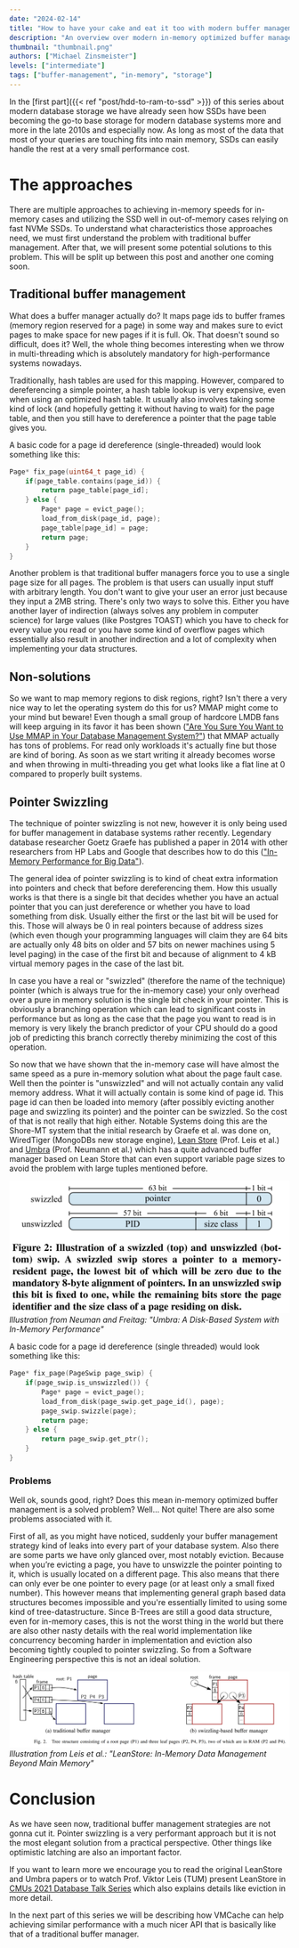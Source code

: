 ```yaml
---
date: "2024-02-14"
title: "How to have your cake and eat it too with modern buffer management Pt. 1: Pointer Swizzling"
description: "An overview over modern in-memory optimized buffer management techniques. Part 1 is about traditional buffer management, MMAP and Pointer Swizzling"
thumbnail: "thumbnail.png"
authors: ["Michael Zinsmeister"]
levels: ["intermediate"]
tags: ["buffer-management", "in-memory", "storage"]
---
```


In the [first part]({{< ref "post/hdd-to-ram-to-ssd" >}}) of this series about modern database storage we have already seen how SSDs have been becoming the go-to base storage for modern database systems more and more in the late 2010s and especially now. As long as most of the data that most of your queries are touching fits into main memory, SSDs can easily handle the rest at a very small performance cost.

# The approaches

There are multiple approaches to achieving in-memory speeds for in-memory cases and utilizing the SSD well in out-of-memory cases relying on fast NVMe SSDs. To understand what characteristics those approaches need, we must first understand the problem with traditional buffer management. After that, we will present some potential solutions to this problem. This will be split up between this post and another one coming soon.

## Traditional buffer management

What does a buffer manager actually do? It maps page ids to buffer frames (memory region reserved for a page) in some way and makes sure to evict pages to make space for new pages if it is full. Ok. That doesn't sound so difficult, does it? Well, the whole thing becomes interesting when we throw in multi-threading which is absolutely mandatory for high-performance systems nowadays. 

Traditionally, hash tables are used for this mapping. However, compared to dereferencing a simple pointer, a hash table lookup is very expensive, even when using an optimized hash table. It usually also involves taking some kind of lock (and hopefully getting it without having to wait) for the page table, and then you still have to dereference a pointer that the page table gives you. 

A basic code for a page id dereference (single-threaded) would look something like this:

```c++
Page* fix_page(uint64_t page_id) {
    if(page_table.contains(page_id)) {
        return page_table[page_id];
    } else {
        Page* page = evict_page();
        load_from_disk(page_id, page);
        page_table[page_id] = page;
        return page;
    }
}
```


Another problem is that traditional buffer managers force you to use a single page size for all pages. The problem is that users can usually input stuff with arbitrary length. You don't want to give your user an error just because they input a 2MB string. There's only two ways to solve this. Either you have another layer of indirection (always solves any problem in computer science) for large values (like Postgres TOAST) which you have to check for every value you read or you have some kind of overflow pages which essentially also result in another indirection and a lot of complexity when implementing your data structures.

## Non-solutions

So we want to map memory regions to disk regions, right? Isn't there a very nice way to let the operating system do this for us? MMAP might come to your mind but beware! Even though a small group of hardcore LMDB fans will keep arguing in its favor it has been shown (["Are You Sure You Want to Use MMAP in Your Database Management System?"](https://db.cs.cmu.edu/mmap-cidr2022/)) that MMAP actually has tons of problems. For read only workloads it's actually fine but those are kind of boring. As soon as we start writing it already becomes worse and when throwing in multi-threading you get what looks like a flat line at 0 compared to properly built systems.

## Pointer Swizzling

The technique of pointer swizzling is not new, however it is only being used for buffer management in database systems rather recently. Legendary database researcher Goetz Graefe has published a paper in 2014 with other researchers from HP Labs and Google that describes how to do this (["In-Memory Performance for Big Data"](https://research.google/pubs/in-memory-performance-for-big-data/)).

The general idea of pointer swizzling is to kind of cheat extra information into pointers and check that before dereferencing them. How this usually works is that there is a single bit that decides whether you have an actual pointer that you can just dereference or whether you have to load something from disk. Usually either the first or the last bit will be used for this. Those will always be 0 in real pointers because of address sizes (which even though your programming languages will claim they are 64 bits are actually only 48 bits on older and 57 bits on newer machines using 5 level paging) in the case of the first bit and because of alignment to 4 kB virtual memory pages in the case of the last bit.

In case you have a real or "swizzled" (therefore the name of the technique) pointer (which is always true for the in-memory case) your only overhead over a pure in memory solution is the single bit check in your pointer. This is obviously a branching operation which can lead to significant costs in performance but as long as the case that the page you want to read is in memory is very likely the branch predictor of your CPU should do a good job of predicting this branch correctly thereby minimizing the cost of this operation.

So now that we have shown that the in-memory case will have almost the same speed as a pure in-memory solution what about the page fault case. Well then the pointer is "unswizzled" and will not actually contain any valid memory address. What it will actually contain is some kind of page id. This page id can then be loaded into memory (after possibly evicting another page and swizzling its pointer) and the pointer can be swizzled. So the cost of that is not really that high either. Notable Systems doing this are the Shore-MT system that the initial research by Graefe et al. was done on, WiredTiger (MongoDBs new storage engine), [Lean Store](https://db.in.tum.de/~leis/papers/leanstore.pdf) (Prof. Leis et al.) and [Umbra](https://www.cidrdb.org/cidr2020/papers/p29-neumann-cidr20.pdf) (Prof. Neumann et al.) which has a quite advanced buffer manager based on Lean Store that can even support variable page sizes to avoid the problem with large tuples mentioned before.

![Pointer Swizzling in Umbra](pointer-swizzling.png)
*Illustration from Neuman and Freitag: "Umbra: A Disk-Based System with In-Memory Performance"*

A basic code for a page id dereference (single threaded) would look something like this:

```c++
Page* fix_page(PageSwip page_swip) {
    if(page_swip.is_unswizzled()) {
        Page* page = evict_page();
        load_from_disk(page_swip.get_page_id(), page);
        page_swip.swizzle(page);
        return page;
    } else {
        return page_swip.get_ptr();
    }
}
```

### Problems

Well ok, sounds good, right? Does this mean in-memory optimized buffer management is a solved problem? Well... Not quite! There are also some problems associated with it. 

First of all, as you might have noticed, suddenly your buffer management strategy kind of leaks into every part of your database system. Also there are some parts we have only glanced over, most notably eviction. Because when you’re evicting a page, you have to unswizzle the pointer pointing to it, which is usually located on a different page. This also means that there can only ever be one pointer to every page (or at least only a small fixed number). This however means that implementing general graph based data structures becomes impossible and you're essentially limited to using some kind of tree-datastructure. Since B-Trees are still a good data structure, even for in-memory cases, this is not the worst thing in the world but there are also other nasty details with the real world implementation like concurrency becoming harder in implementation and eviction also becoming tightly coupled to pointer swizzling. So from a Software Engineering perspective this is not an ideal solution.

![B-Tree using traditional buffer management versus pointer swizzling](leanstore-pointer-swizzling.png)
*Illustration from Leis et al.: "LeanStore: In-Memory Data Management
Beyond Main Memory"*

# Conclusion

As we have seen now, traditional buffer management strategies are not gonna cut it. Pointer swizzling is a very performant approach but it is not the most elegant solution from a practical perspective. Other things like optimistic latching are also an important factor. 

If you want to learn more we encourage you to read the original LeanStore and Umbra papers or to watch Prof. Viktor Leis (TUM) present LeanStore in [CMUs 2021 Database Talk Series](https://www.youtube.com/watch?v=o467OKy7Q0g) which also explains details like eviction in more detail.

In the next part of this series we will be describing how VMCache can help achieving similar performance with a much nicer API that is basically like that of a traditional buffer manager.
